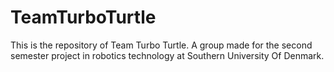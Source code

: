 # TeamTurboTurtle
This is the repository of Team Turbo Turtle. A group made for the second semester project in robotics technology at Southern University Of Denmark.
